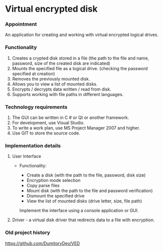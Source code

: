 #   Virtual encrypted disk	

###   Appointment

An application for creating and working with virtual encrypted logical drives.

###  Functionality
1. Creates a crypted disk stored in a file (the path to the file and name, password, size of the created disk are indicated)
2. Mounts the specified file as a logical drive. (checking the password specified at creation)
3. Removes the previously mounted disk.
4. Allows you to view a list of mounted disks.
5. Encrypts / decrypts data written / read from disk.
6. Supports working with file paths in different languages.

###  Technology requirements
1. The GUI can be written in C # or Qt or another framework.
2. For development, use Visual Studio.
3. To write a work plan, use MS Project Manager 2007 and higher.
4. Use GIT to store the source code.

###  Implementation details
1.	User Interface
    -   Functionality:
        -   Create a disk (with the path to the file, password, disk size)
        -   Encryption mode selection
        -   Copy parse files
        -   Mount disk (with the path to the file and password verification)
        -   Dismount the specified drive
        -   View the list of mounted disks (drive letter, size, file path)
        
           Implement the interface using a console application or GUI.
2.	Driver - a virtual disk driver that redirects data to a file with encryption.


### Old project history
https://github.com/DumitoryDev/VED